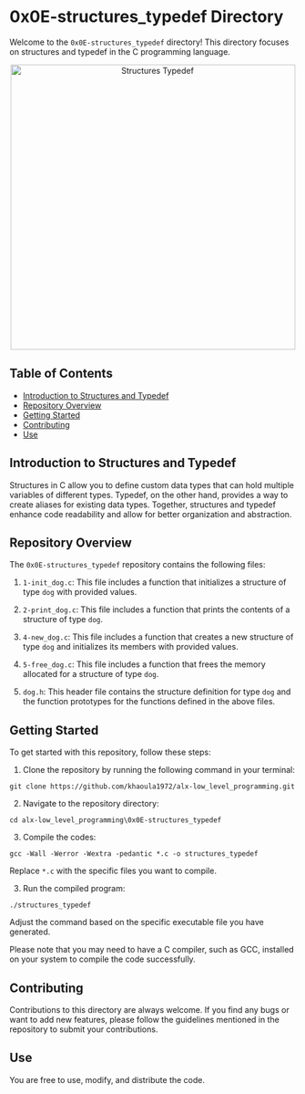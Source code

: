 # 0x0E-structures_typedef Directory

Welcome to the `0x0E-structures_typedef` directory! This directory focuses on structures and typedef in the C programming language.

<p align="center">
  <img src="https://www.askamanager.org/wp-content/uploads/2020/03/Jasper.jpg" alt="Structures Typedef" width="500" style="max-width:100%;">
</p>

## Table of Contents

- [Introduction to Structures and Typedef](#introduction-to-structures-and-typedef)
- [Repository Overview](#repository-overview)
- [Getting Started](#getting-started)
- [Contributing](#contributing)
- [Use](#use)

## Introduction to Structures and Typedef

Structures in C allow you to define custom data types that can hold multiple variables of different types. Typedef, on the other hand, provides a way to create aliases for existing data types. Together, structures and typedef enhance code readability and allow for better organization and abstraction.

## Repository Overview

The `0x0E-structures_typedef` repository contains the following files:

1. `1-init_dog.c`: This file includes a function that initializes a structure of type `dog` with provided values.

2. `2-print_dog.c`: This file includes a function that prints the contents of a structure of type `dog`.

3. `4-new_dog.c`: This file includes a function that creates a new structure of type `dog` and initializes its members with provided values.

4. `5-free_dog.c`: This file includes a function that frees the memory allocated for a structure of type `dog`.

5. `dog.h`: This header file contains the structure definition for type `dog` and the function prototypes for the functions defined in the above files.

## Getting Started

To get started with this repository, follow these steps:

1. Clone the repository by running the following command in your terminal:
```   
git clone https://github.com/khaoula1972/alx-low_level_programming.git
``` 
2. Navigate to the repository directory:
```
cd alx-low_level_programming\0x0E-structures_typedef
```
3. Compile the codes:
``` 
gcc -Wall -Werror -Wextra -pedantic *.c -o structures_typedef
``` 
Replace `*.c` with the specific files you want to compile.

3. Run the compiled program:
``` 
./structures_typedef
``` 
Adjust the command based on the specific executable file you have generated.

Please note that you may need to have a C compiler, such as GCC, installed on your system to compile the code successfully.

## Contributing

Contributions to this directory are always welcome. If you find any bugs or want to add new features, please follow the guidelines mentioned in the repository to submit your contributions.

## Use

You are free to use, modify, and distribute the code.
